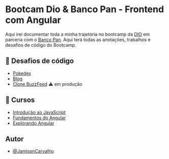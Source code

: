 
# Bootcam Dio & Banco Pan - Frontend com Angular

Aqui irei documentar toda a minha trajetória no bootcamp da [DIO](https://web.dio.me/home) em parceria com o [Banco Pan](https://www.bancopan.com.br/). Aqui terá todas as anotações, trabalhos e desafios de código do Bootcamp.


## 🔗 Desafios de código
- [Pokedex](https://github.com/JamisonCarvalho/bootcampDioAngular/tree/main/trabalhos/pokedex)
- [Blog](https://github.com/JamisonCarvalho/bootcampDioAngular/tree/main/trabalhos/blog)
- [Clone BuzzFeed](#) ⚠ em produção

## 🔗 Cursos
- [Introdução ao JavaScript](https://github.com/JamisonCarvalho/bootcampDioAngular/tree/main/trabalhos/01%20-%20introducao-js)
- [Fundamentos do Angular](https://github.com/JamisonCarvalho/bootcampDioAngular/tree/main/trabalhos/03%20-%20fundamento%20do%20angular)
- [Explorando Angular](https://github.com/JamisonCarvalho/bootcampDioAngular/tree/main/trabalhos/04-explorando-angular)

## Autor

- [@JamisonCarvalho](https://www.github.com/JamisonCarvalho)

